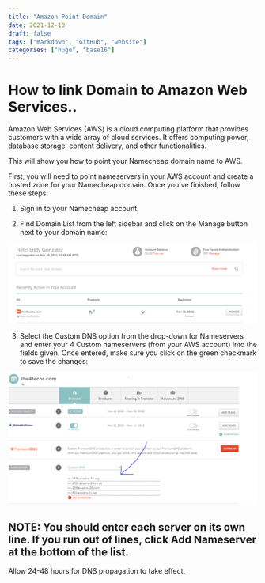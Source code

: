 ```yaml
---
title: "Amazon Point Domain"
date: 2021-12-10
draft: false
tags: ["markdown", "GitHub", "website"]
categories: ["hugo", "base16"]
---
```

<h1> How to link Domain to Amazon Web Services.. </h1>

Amazon Web Services (AWS) is a cloud computing platform that provides customers with a wide array of cloud services. It offers computing power, database storage, content delivery, and other functionalities.

This will show you how to point your Namecheap domain name to AWS.

First, you will need to point nameservers in your AWS account and create a hosted zone for your Namecheap domain. Once you’ve finished, follow these steps:

1. Sign in to your Namecheap account.

2. Find Domain List from the left sidebar and click on the Manage button next to your domain name:

  ![D4](https://github.com/danferia/the4techies/blob/main/D4.PNG?raw=true "D4")
  
3. Select the Custom DNS option from the drop-down for Nameservers and enter your 4 Custom nameservers (from your AWS account) into the fields given. Once entered, make sure you click on the green checkmark to save the changes:

![D5](https://github.com/danferia/the4techies/blob/main/D5.PNG?raw=true "D5")

<h2> NOTE: You should enter each server on its own line. If you run out of lines, click Add Nameserver at the bottom of the list. </h2>

Allow 24-48 hours for DNS propagation to take effect.